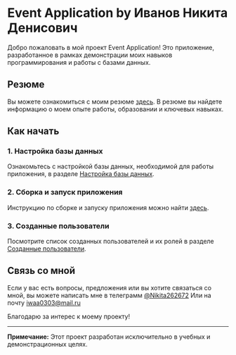 # Event Application by Иванов Никита Денисович

Добро пожаловать в мой проект Event Application! Это приложение, разработанное в рамках демонстрации моих навыков программирования и работы с базами данных.

## Резюме
Вы можете ознакомиться с моим резюме [здесь](https://drive.google.com/file/d/1XvFd10oVKiipZvqD-czDH5gOgA3K0WWy/view?usp=sharing). В резюме вы найдете информацию о моем опыте работы, образовании и ключевых навыках.

## Как начать

### 1. Настройка базы данных
Ознакомьтесь с настройкой базы данных, необходимой для работы приложения, в разделе [Настройка базы данных](./links/databases.md).

### 2. Сборка и запуск приложения
Инструкцию по сборке и запуску приложения можно найти [здесь](./links/install.md).

### 3. Созданные пользователи
Посмотрите список созданных пользователей и их ролей в разделе [Созданные пользователи](./links/users.md).

## Связь со мной

Если у вас есть вопросы, предложения или вы хотите связаться со мной, вы можете написать мне в телеграмм [@Nikita262672](https://t.me/Nikita262672)
Или на почту iwaa0303@mail.ru

Благодарю за интерес к моему проекту!

---
**Примечание:** Этот проект разработан исключительно в учебных и демонстрационных целях.
